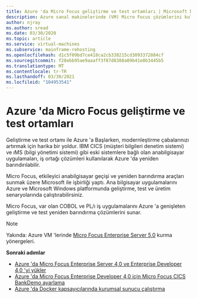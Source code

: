 ```yaml
---
title: Azure 'da Micro Focus geliştirme ve test ortamları | Microsoft Docs
description: Azure sanal makinelerinde (VM) Micro Focus çözümlerini kullanarak IBM z/OS ana bilgisayar iş yüklerinizi yeniden barındırın.
author: njray
ms.author: sread
ms.date: 03/30/2020
ms.topic: article
ms.service: virtual-machines
ms.subservice: mainframe-rehosting
ms.openlocfilehash: d1c5f09bd7ce418ca2cb338215cd3093372884cf
ms.sourcegitcommit: f28ebb95ae9aaaff3f87d8388a09b41e0b3445b5
ms.translationtype: MT
ms.contentlocale: tr-TR
ms.lasthandoff: 03/30/2021
ms.locfileid: "104953541"
---
```

# <a name="micro-focus-devtest-environments-on-azure"></a>Azure 'da Micro Focus geliştirme ve test ortamları

Geliştirme ve test ortamı ile Azure 'a Başlarken, modernleştirme çabalarınızı artırmak için harika bir yoldur. IBM CICS (müşteri bilgileri denetim sistemi) ve ıMS (bilgi yönetimi sistemi) gibi eski sistemlere bağlı olan anabilgisayar uygulamaları, iş ortağı çözümleri kullanılarak Azure 'da yeniden barındırılabilir.

Micro Focus, etkileyici anabilgisayar geçişi ve yeniden barındırma araçları sunmak üzere Microsoft ile işbirliği yaptı. Ana bilgisayar uygulamalarını Azure ve Microsoft Windows platformunda geliştirme, test ve üretim senaryolarında çalıştırabilirsiniz.

Micro Focus, var olan COBOL ve PL/ı iş uygulamalarını Azure 'a genişleten geliştirme ve test yeniden barındırma çözümlerini sunar.

> [!NOTE]
> Yakında: Azure VM 'lerinde [Micro Focus Enterprise Server 5,0](https://techcommunity.microsoft.com/t5/azurecat/micro-focus-enterprise-server-5-0-quick-start-template-on-azure/ba-p/1160110) kurma yönergeleri.

**Sonraki adımlar**

- [Azure 'da Micro Focus Enterprise Server 4,0 ve Enterprise Developer 4,0 'yi yükler](./set-up-micro-focus-azure.md)
- [Azure 'da Micro Focus Enterprise Developer 4,0 için Micro Focus CICS BankDemo ayarlama](./demo.md)
- [Azure 'da Docker kapsayıcılarında kurumsal sunucu çalıştırma](./run-enterprise-server-container.md)
